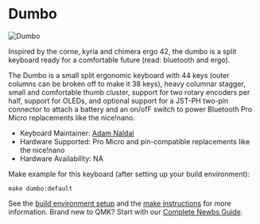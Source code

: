# Dumbo

![Dumbo](https://i.imgur.com/EEqCZsgl.jpg)

Inspired by the corne, kyria and chimera ergo 42, the dumbo is a split keyboard ready for a comfortable future (read: bluetooth and ergo).

The Dumbo is a small split ergonomic keyboard with 44 keys (outer columns can be broken off to make it 38 keys), heavy columnar stagger, small and comfortable thumb cluster, support for two rotary encoders per half, support for OLEDs, and optional support for a JST-PH two-pin connector to attach a battery and an on/ofF switch to power Bluetooth Pro Micro replacements like the nice!nano.

* Keyboard Maintainer: [Adam Naldal](https://github.com/adamnaldal)
* Hardware Supported: Pro Micro and pin-compatible replacements like the nice!nano
* Hardware Availability: NA

Make example for this keyboard (after setting up your build environment):

    make dumbo:default

See the [build environment setup](https://docs.qmk.fm/#/getting_started_build_tools) and the [make instructions](https://docs.qmk.fm/#/getting_started_make_guide) for more information. Brand new to QMK? Start with our [Complete Newbs Guide](https://docs.qmk.fm/#/newbs).
